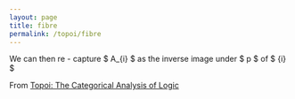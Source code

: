 ```yaml
---
layout: page
title: fibre
permalink: /topoi/fibre
---
```

We can then re - capture $ A_{i} $ as the inverse image under $ p $ of $ {i} $ 


From [Topoi: The Categorical Analysis of Logic](https://mathgloss.github.io/MathGloss/topoi.html)